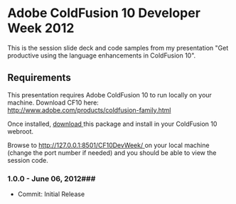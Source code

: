 Adobe ColdFusion 10 Developer Week 2012
============

This is the session slide deck and code samples from my presentation "Get productive using the language enhancements in ColdFusion 10".

Requirements
----------------
This presentation requires Adobe ColdFusion 10 to run locally on your machine.
Download CF10 here: [http://www.adobe.com/products/coldfusion-family.html ](http://www.adobe.com/products/coldfusion-family.html)

Once installed, [download ](https://github.com/coldfumonkeh/CF10DevWeek/downloads) this package and install in your ColdFusion 10 webroot.

Browse to [http://127.0.0.1:8501/CF10DevWeek/ ](http://127.0.0.1:8501/CF10DevWeek/) on your local machine (change the port number if needed) and you should be able to view the session code.


### 1.0.0 - June 06, 2012###
 
- Commit: Initial Release